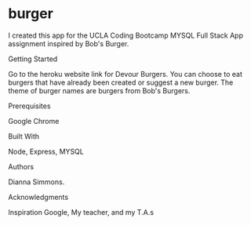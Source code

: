 # burger

I created this app for the UCLA Coding Bootcamp MYSQL Full Stack App assignment inspired by Bob's Burger.   

Getting Started

Go to the heroku website link for Devour Burgers. You can choose to eat burgers that have already been created or suggest a new burger.  The theme of burger names are burgers from Bob's Burgers.  

Prerequisites

Google Chrome

Built With

Node, Express, MYSQL

Authors

Dianna Simmons.

Acknowledgments

Inspiration
Google, My teacher, and my T.A.s